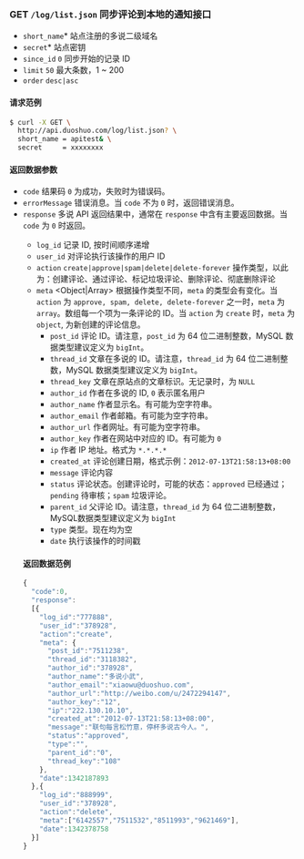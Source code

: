 ### GET `/log/list.json` 同步评论到本地的通知接口
  - `short_name`* <String> 站点注册的多说二级域名
  - `secret`* <String> 站点密钥
  - `since_id` <int64> `0` 同步开始的记录 ID
  - `limit` <int> `50` 最大条数，1 ~ 200
  - `order` <String> `desc|asc`

#### 请求范例
```bash
$ curl -X GET \
  http://api.duoshuo.com/log/list.json? \
  short_name = apitest& \
  secret     = xxxxxxxx
```

#### 返回数据参数
- `code` <Int> 结果码 `0` 为成功，失败时为错误码。
- `errorMessage` <String> 错误消息。当 `code` 不为 `0` 时，返回错误消息。
- `response` <Object> 多说 API 返回结果中，通常在 `response` 中含有主要返回数据。当 `code` 为 `0` 时返回。
  - `log_id` <Int64> 记录 ID, 按时间顺序递增
  - `user_id` <Int> 对评论执行该操作的用户 ID
  - `action` <String> `create|approve|spam|delete|delete-forever` 操作类型，以此为：创建评论、通过评论、标记垃圾评论、删除评论、彻底删除评论
  - `meta` <Object|Array> 根据操作类型不同，`meta` 的类型会有变化。当 `action` 为 `approve, spam, delete, delete-forever` 之一时，`meta` 为 `array`。数组每一个项为一条评论的 ID。当 `action` 为 `create` 时，`meta` 为 `object`, 为新创建的评论信息。
    - `post_id` <Int64> 评论 ID。请注意，`post_id` 为 64 位二进制整数，MySQL 数据类型建议定义为 `bigInt`。
    - `thread_id` <Int64> 文章在多说的 ID。请注意，`thread_id` 为 64 位二进制整数，MySQL 数据类型建议定义为 `bigInt`。
    - `thread_key` <String> 文章在原站点的文章标识。无记录时，为 `NULL`
    - `author_id` <Int> 作者在多说的 ID, `0` 表示匿名用户
    - `author_name` <String> 作者显示名。有可能为空字符串。
    - `author_email` <String> 作者邮箱。有可能为空字符串。
    - `author_url` <String> 作者网址。有可能为空字符串。
    - `author_key` <String> 作者在网站中对应的 ID。有可能为 `0`
    - `ip` <String> 作者 IP 地址。格式为 `*.*.*.*`
    - `created_at` <String> 评论创建日期，格式示例：`2012-07-13T21:58:13+08:00`
    - `message` <String> 评论内容
    - `status` <String> 评论状态。创建评论时，可能的状态：`approved` 已经通过；`pending` 待审核；`spam` 垃圾评论。
    - `parent_id` <Int64> 父评论 ID。请注意，`thread_id` 为 64 位二进制整数，MySQL数据类型建议定义为 `bigInt`
    - `type` <String> 类型。现在均为空
    - `date` <Int> 执行该操作的时间戳

#### 返回数据范例

```js
{
  "code":0,
  "response":
  [{
    "log_id":"777888",
    "user_id":"378928",
    "action":"create",
    "meta": {
      "post_id":"7511238",
      "thread_id":"3118382",
      "author_id":"378928",
      "author_name":"多说小武",
      "author_email":"xiaowu@duoshuo.com",
      "author_url":"http://weibo.com/u/2472294147",
      "author_key":"12",
      "ip":"222.130.10.10",
      "created_at":"2012-07-13T21:58:13+08:00",
      "message":"联句每言松竹意，停杯多说古今人。",
      "status":"approved",
      "type":"",
      "parent_id":"0",
      "thread_key":"108"
    },
    "date":1342187893
  },{
    "log_id":"888999",
    "user_id":"378928",
    "action":"delete",
    "meta":["6142557","7511532","8511993","9621469"],
    "date":1342378758
  }]
}
```

